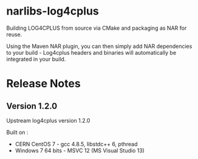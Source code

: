 # narlibs-log4cplus
Building LOG4CPLUS from source via CMake and packaging as NAR for reuse.

Using the Maven NAR plugin, you can then simply add NAR dependencies to your build - Log4cplus headers and binaries 
will automatically be integrated in your build.

# Release Notes

## Version 1.2.0

Upstream log4cplus version 1.2.0

Built on :
* CERN CentOS 7 - gcc 4.8.5, libstdc++ 6, pthread
* Windows 7 64 bits - MSVC 12 (MS Visual Studio 13)
